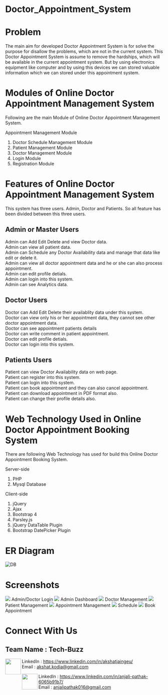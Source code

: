 # Doctor_Appointment_System
# Problem
The main aim for developed Doctor Appointment System is for solve the purpose for disallow the problems, which are not in the current system. This Doctor Appointment System is assume to remove the hardships, which will be available in the current appointment system. But by using electronics equipment like computer and by using this devices we can stored valuable information which we can stored under this appointment system. 
# Modules of Online Doctor Appointment Management System
Following are the main Module of Online Doctor Appointment Management System.

Appointment Management Module
1. Doctor Schedule Management Module
2. Patient Management Module
3. Doctor Management Module
4. Login Module
5. Registration Module

# Features of Online Doctor Appointment Management System
This system has three users. Admin, Doctor and Patients. So all feature has been divided between this three users.

## Admin or Master Users

Admin can Add Edit Delete and view Doctor data. <br>
Admin can view all patient data.<br>
Admin can Schedule any Doctor Availability data and manage that data like edit or delete it.<br>
Admin can view all doctor appointment data and he or she can also process appointment.<br>
Admin can edit profile detials.<br>
Admin can login into this system.<br>
Admin can see Analytics data.<br>


## Doctor Users

Doctor can Add Edit Delete their availablity data under this system. <br>
Doctor can view only his or her appointment data, they cannot see other doctor appointment data.<br>
Doctor can see appointment patients details<br>
Doctor can write comment in patient appointment.<br>
Doctor can edit profile detials.<br>
Doctor can login into this system.<br>

## Patients Users

Patient can view Doctor Availability data on web page. <br>
Patient can register into this system. <br>
Patient can login into this system. <br>
Patient can book appointment and they can also cancel appointment. <br>
Patient can download appointment in PDF format also. <br>
Patient can change their profile details also. <br>

# Web Technology Used in Online Doctor Appointment Booking System

There are following Web Technology has used for build this Online Doctor Appointment Booking System.

Server-side

1. PHP
2. Mysql Database

Client-side

1. jQuery
2. Ajax
3. Bootstrap 4
4. Parsley.js
5. jQuery DataTable Plugin
6. Bootstrap DatePicker Plugin


# ER Diagram
![DB](https://github.com/akshatprogrammer/Doctor_Appointment_System/blob/main/Manage%20access%20-%20Google%20Chrome%207_31_2022%203_22_32%20PM.png?raw=true)

# Screenshots
![](https://github.com/akshatprogrammer/Doctor_Appointment_System/blob/main/ss/h1.PNG?raw=true)
Admin/Doctor Login
![](https://github.com/akshatprogrammer/Doctor_Appointment_System/blob/main/ss/h2.PNG?raw=true)
Admin Dashboard
![](https://github.com/akshatprogrammer/Doctor_Appointment_System/blob/main/ss/h3.PNG?raw=true)
Doctor Management
![](https://github.com/akshatprogrammer/Doctor_Appointment_System/blob/main/ss/h4.PNG?raw=true)
Patient Management
![](https://github.com/akshatprogrammer/Doctor_Appointment_System/blob/main/ss/h5.PNG?raw=true)
Appointment Management 
![](https://github.com/akshatprogrammer/Doctor_Appointment_System/blob/main/ss/h6.PNG?raw=true)
Schedule 
![](https://github.com/akshatprogrammer/Doctor_Appointment_System/blob/main/ss/h7.PNG?raw=true)
Book Appointment


# Connect With Us
## Team Name : Tech-Buzz
<img src="https://user-images.githubusercontent.com/54896331/179391787-83182c0a-e276-4b5b-8208-f3d6050815af.jpg" width="50" height="50" align="left">LinkedIn : https://www.linkedin.com/in/akshatjaingeu/<br/>
Email : akshat.kodia@gmail.com<br/>

<img src="https://user-images.githubusercontent.com/54896331/179391934-52621063-f641-43a6-a525-e3419e53fe4d.jpg" width="50" height="50" align="left">LinkedIn : https://www.linkedin.com/in/anjali-pathak-6065b91b7/<br/>
Email : anjalipathak016@gmail.com
